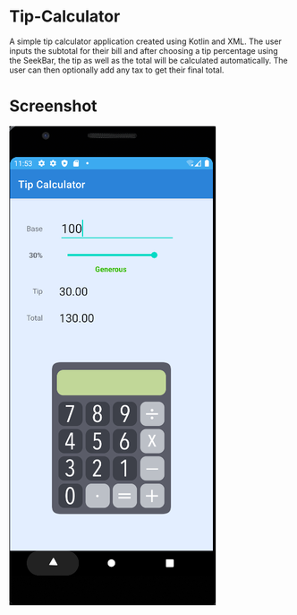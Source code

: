 # Tip-Calculator

A simple tip calculator application created using Kotlin and XML. The user inputs the subtotal for their bill and after choosing a tip percentage using the SeekBar, the tip as well as the total will be calculated automatically. The user can then optionally add any tax to get their final total.

# Screenshot 
![My Image](TipCalculator.png)
